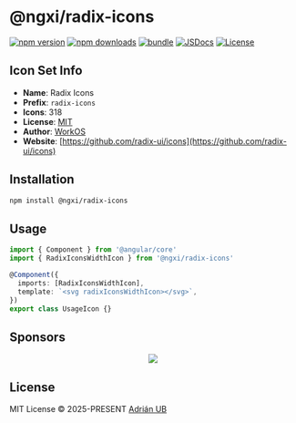# @ngxi/radix-icons

[![npm version][npm-version-src]][npm-version-href]
[![npm downloads][npm-downloads-src]][npm-downloads-href]
[![bundle][bundle-src]][bundle-href]
[![JSDocs][jsdocs-src]][jsdocs-href]
[![License][license-src]][license-href]

## Icon Set Info

- **Name**: Radix Icons
- **Prefix**: `radix-icons`
- **Icons**: 318
- **License**: [MIT](https://github.com/radix-ui/icons/blob/master/LICENSE)
- **Author**: [WorkOS](https://github.com/radix-ui/icons)
- **Website**: [https://github.com/radix-ui/icons](https://github.com/radix-ui/icons)

## Installation

```sh
npm install @ngxi/radix-icons
```

## Usage

```ts
import { Component } from '@angular/core'
import { RadixIconsWidthIcon } from '@ngxi/radix-icons'

@Component({
  imports: [RadixIconsWidthIcon],
  template: `<svg radixIconsWidthIcon></svg>`,
})
export class UsageIcon {}
```

## Sponsors

<p align="center">
  <a href="https://cdn.jsdelivr.net/gh/adrian-ub/static/sponsors.svg">
    <img src='https://cdn.jsdelivr.net/gh/adrian-ub/static/sponsors.svg'/>
  </a>
</p>

## License

MIT License © 2025-PRESENT [Adrián UB](https://github.com/adrian-ub)

<!-- Badges -->

[npm-version-src]: https://img.shields.io/npm/v/@ngxi/radix-icons?style=flat&colorA=080f12&colorB=1fa669
[npm-version-href]: https://npmjs.com/package/@ngxi/radix-icons
[npm-downloads-src]: https://img.shields.io/npm/dm/@ngxi/radix-icons?style=flat&colorA=080f12&colorB=1fa669
[npm-downloads-href]: https://npmjs.com/package/@ngxi/radix-icons
[bundle-src]: https://img.shields.io/bundlephobia/minzip/@ngxi/radix-icons?style=flat&colorA=080f12&colorB=1fa669&label=minzip
[bundle-href]: https://bundlephobia.com/result?p=@ngxi/radix-icons
[license-src]: https://img.shields.io/npm/l/@ngxi/radix-icons?style=flat&colorA=080f12&colorB=1fa669
[license-href]: https://github.com/adrian-ub/ngxi/blob/main/LICENSE
[jsdocs-src]: https://img.shields.io/badge/jsdocs-reference-080f12?style=flat&colorA=080f12&colorB=1fa669
[jsdocs-href]: https://www.jsdocs.io/package/@ngxi/radix-icons
